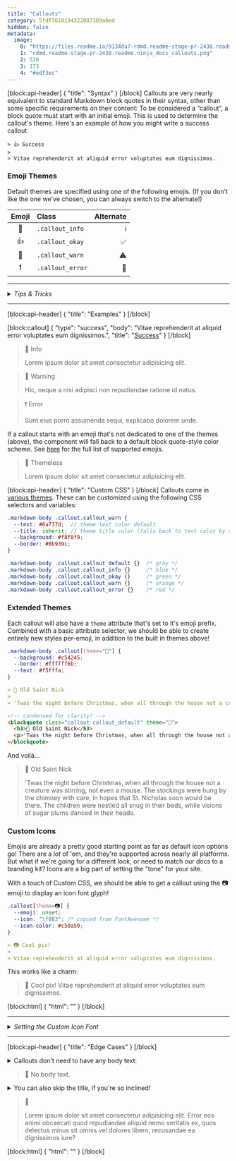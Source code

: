 ```yaml
---
title: "Callouts"
category: 5fdf7610134322007389a6ed
hidden: false
metadata: 
  image: 
    0: "https://files.readme.io/9134da7-rdmd.readme-stage-pr-2438.readme.ninja_docs_callouts.png"
    1: "rdmd.readme-stage-pr-2438.readme.ninja_docs_callouts.png"
    2: 530
    3: 173
    4: "#edf3ec"
---
```


[block:api-header]
{
  "title": "Syntax"
}
[/block]
Callouts are very nearly equivalent to standard Markdown block quotes in their syntax, other than some specific requirements on their content: To be considered a “callout”, a block quote must start with an initial emoji. This is used to determine the callout's theme. Here's an example of how you might write a success callout.

    > 👍 Success
    > 
    > Vitae reprehenderit at aliquid error voluptates eum dignissimos.

### Emoji Themes

Default themes are specified using one of the following emojis. (If you don't like the one we've chosen, you can always switch to the alternate!)

| Emoji | Class | Alternate |
|:-----:|:--------|-------------:|
| 📘 | `.callout_info` | ℹ️ |
| 👍 | `.callout_okay` | ✅ |
| 🚧 | `.callout_warn` | ⚠️ |
| ❗️ | `.callout_error` | 🛑 |

<hr>
<details><summary><em>Tips & Tricks </em></summary><br>

If you have a block quote that starts with an initial emoji which *should not* be rendered as a ReadMe callout, just bold the emoji. It's a bit of a hack for sure, but it's easy enough, and hey: it works! So this:

    > **👋** Lorem ipsum dolor sit amet consectetur adipisicing elit.

Renders to a plain ol' block quote:

> **👋** Lorem ipsum dolor sit amet consectetur adipisicing elit.

</details><hr>

[block:api-header]
{
  "title": "Examples"
}
[/block]

[block:callout]
{
  "type": "success",
  "body": "Vitae reprehenderit at aliquid error voluptates eum dignissimos.",
  "title": "[Success](#edge-cases)"
}
[/block]

> 📘 Info
> 
> Lorem ipsum dolor sit amet consectetur adipisicing elit.

> 🚧 Warning
> 
> Hic,  neque a nisi adipisci non repudiandae ratione id natus.

> ❗️ Error
>
> Sunt eius porro assumenda sequi, explicabo dolorem unde.

If a callout starts with an emoji that's not dedicated to one of the themes (above), the component will fall back to a default block quote-style color scheme. See [here](https://unicode.org/Public/emoji/14.0/emoji-test.txt) for the full list of supported emojis.

> 🥇 Themeless
>
> Lorem ipsum dolor sit amet consectetur adipisicing elit.

[block:api-header]
{
  "title": "Custom CSS"
}
[/block]
Callouts come in [various themes](#section--examples-). These can be customized using the following CSS selectors and variables:


```scss CSS Variables
.markdown-body .callout.callout_warn {
  --text: #6a737d;  // theme text color default
  --title: inherit; // theme title color (falls back to text color by default)
  --background: #f8f8f9;
  --border: #8b939c;
}
```
```scss Theme Selectors
.markdown-body .callout.callout_default {}  /* gray */
.markdown-body .callout.callout_info {}     /* blue */
.markdown-body .callout.callout_okay {}     /* green */
.markdown-body .callout.callout_warn {}     /* orange */
.markdown-body .callout.callout_error {}    /* red */
```

### Extended Themes

Each callout will also have a `theme` attribute that's set to it's emoji prefix. Combined with a basic attribute selector, we should be able to create entirely new styles per-emoji, in addition to the built in themes above!

```css Custom CSS
.markdown-body .callout[theme="🎅"] {
  --background: #c54245;
  --border: #ffffff6b;
  --text: #f5fffa;
}
```
```markdown Markdown Syntax
> 🎅 Old Saint Nick
>
> 'Twas the night before Christmas, when all through the house not a creature was stirring, not even a mouse. The stockings were hung by the chimney with care, in hopes that St. Nicholas soon would be there. The children were nestled all snug in their beds, while visions of sugar plums danced in their heads.
```
```html Generated HTML
<!-- condensed for clarity! -->
<blockquote class="callout callout_default" theme="🎅">
  <h3>🎅 Old Saint Nick</h3>
  <p>'Twas the night before Christmas, when all through the house not a creature was stirring, not even a mouse. The stockings were hung by the chimney with care, in hopes that St. Nicholas soon would be there. The children were nestled all snug in their beds, while visions of sugar plums danced in their heads.</p>
</blockquote>
```

And voilà...

> 🎅 Old Saint Nick
>
> 'Twas the night before Christmas, when all through the house not a creature was stirring, not even a mouse. The stockings were hung by the chimney with care, in hopes that St. Nicholas soon would be there. The children were nestled all snug in their beds, while visions of sugar plums danced in their heads.

### Custom Icons

Emojis are already a pretty good starting point as far as default icon options go! There are a *lot* of 'em, and they're supported across nearly all platforms. But what if we're going for a different look, or need to match our docs to a branding kit? Icons are a big part of setting the "tone" for your site.

With a touch of Custom CSS, we should be able to get a callout using the 📷 emoji to display an icon font glyph!

```css Custom CSS
.callout[theme=📷] {
  --emoji: unset;
  --icon: "\f083"; /* copied from FontAwesome */
  --icon-color: #c50a50;
}
```
``` Markdown Syntax
> 📷 Cool pix!
>
> Vitae reprehenderit at aliquid error voluptates eum dignissimos.
```

This works like a charm:

<div id="my-theme">

> 📸 Cool pix!
> Vitae reprehenderit at aliquid error voluptates eum dignissimos.

[block:html]
{
  "html": "<style>\n  #my-theme .callout[theme=📸] {\n    --emoji: unset;\n    --icon: \"\";\n  }\n  #my-theme .callout[theme=📷],\n  #my-theme .callout[theme=📸] {\n    --icon-color: #c50a50;\n    --border: var(--icon-color);\n    --title: var(--icon-color);\n  }\n  summary {\n    outline: none;\n    user-select: none;\n  }\n</style>"
}
[/block]
</div>

<hr><details><summary><em>Setting the Custom Icon Font</em></summary><br>

The custom icon font defaults to `FontAwesome`, but you can use any font family available on the page by setting the `--icon-font` variable!

```css
.callout[theme=📷] {
  --icon-font-family: FontAwesome; /* copied from https://fontawesome.com/v4.7.0/icon/camera-retro */
}
```

</details><hr>

[block:api-header]
{
  "title": "Edge Cases"
}
[/block]

<details><summary>Callouts don't need to have any body text:</summary><br>

```
> 🥇  No body text.
```

</details>

> 🥇  No body text.

<details><summary>You can also skip the title, if you're so inclined!</summary><br>

```
> 🥈  
> 
> Lorem ipsum dolor sit amet consectetur adipisicing elit. Error eos animi obcaecati quod repudiandae aliquid nemo veritatis ex, quos delectus minus sit omnis vel dolores libero, recusandae ea dignissimos iure?
```

</details>

> 🥈  
> 
> Lorem ipsum dolor sit amet consectetur adipisicing elit. Error eos animi obcaecati quod repudiandae aliquid nemo veritatis ex, quos delectus minus sit omnis vel dolores libero, recusandae ea dignissimos iure?

[block:html]
{
  "html": "<style>\n.markdown-body .callout[theme=\"🎅\"] {\n  --background: #c50a4f;\n  --border: #ffffff6b;\n  --text: #f5fffa;\n}\n</style>"
}
[/block]
